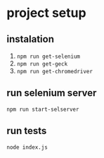 # project setup

## instalation 
1. `npm run get-selenium`
2. `npm run get-geck`
3. `npm run get-chromedriver`

## run selenium server
`npm run start-selserver`

## run tests
`node index.js`